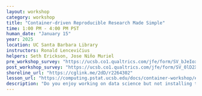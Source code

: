 ```yaml
---
layout: workshop
category: workshop
title: "Container-driven Reproducible Research Made Simple"
time: 1:00 PM - 4:00 PM PST
human_date: "January 15"
year: 2025
location: UC Santa Barbara Library
instructors: Ronald Lencevičius
helpers: Seth Erickson, Jose Niño Muriel
pre_workshop_survey: "https://ucsb.co1.qualtrics.com/jfe/form/SV_bJeIoxjp1A9Xx3M?slug=2025-01-15-ucsb-containers"
post_workshop_survey: "https://ucsb.co1.qualtrics.com/jfe/form/SV_0lD2XHnezknmSr4?slug=2025-01-15-ucsb-containers"
shoreline_url: "https://cglink.me/2dD/r2264302"
lesson_url: "https://computing.pstat.ucsb.edu/docs/container-workshop/#0"
description: "Do you enjoy working on data science but not installing the software environment? Do you have nightmares about software library dependencies? Is your laptop slowing you down and want to use a more powerful remote server or cloud platform? In this workshop, we will show a reproducible and user-friendly approach to creating research environments using development containers. You will learn how to use Visual Studio Code to create containerized R and/or Python environments, customize them with extensions, Jupyterlab, and RStudio, and deploy them on NSF supported cloud instances like Jetstream2... All at the click of a button!"
---
```

